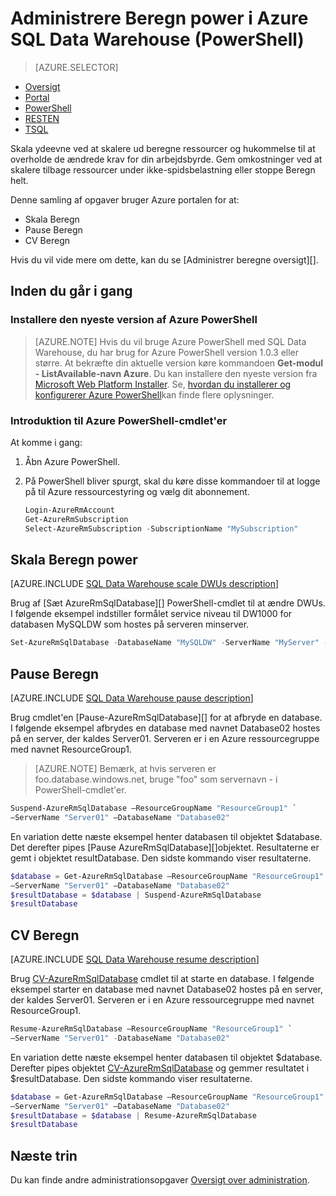 <properties
   pageTitle="Administrere Beregn power i Azure SQL Data Warehouse (PowerShell) | Microsoft Azure"
   description="PowerShell opgaver til at administrere beregne power. Skala beregne ressourcer ved at justere DWUs. Eller pause og CV beregne ressourcer for at gemme omkostninger."
   services="sql-data-warehouse"
   documentationCenter="NA"
   authors="barbkess"
   manager="barbkess"
   editor=""/>

<tags
   ms.service="sql-data-warehouse"
   ms.devlang="NA"
   ms.topic="article"
   ms.tgt_pltfrm="NA"
   ms.workload="data-services"
   ms.date="06/13/2016"
   ms.author="barbkess;sonyama"/>

# <a name="manage-compute-power-in-azure-sql-data-warehouse-powershell"></a>Administrere Beregn power i Azure SQL Data Warehouse (PowerShell)

> [AZURE.SELECTOR]
- [Oversigt](sql-data-warehouse-manage-compute-overview.md)
- [Portal](sql-data-warehouse-manage-compute-portal.md)
- [PowerShell](sql-data-warehouse-manage-compute-powershell.md)
- [RESTEN](sql-data-warehouse-manage-compute-rest-api.md)
- [TSQL](sql-data-warehouse-manage-compute-tsql.md)


Skala ydeevne ved at skalere ud beregne ressourcer og hukommelse til at overholde de ændrede krav for din arbejdsbyrde. Gem omkostninger ved at skalere tilbage ressourcer under ikke-spidsbelastning eller stoppe Beregn helt. 

Denne samling af opgaver bruger Azure portalen for at:

- Skala Beregn
- Pause Beregn
- CV Beregn

Hvis du vil vide mere om dette, kan du se [Administrer beregne oversigt][].


## <a name="before-you-begin"></a>Inden du går i gang

### <a name="install-the-latest-version-of-azure-powershell"></a>Installere den nyeste version af Azure PowerShell

> [AZURE.NOTE]  Hvis du vil bruge Azure PowerShell med SQL Data Warehouse, du har brug for Azure PowerShell version 1.0.3 eller større.  At bekræfte din aktuelle version køre kommandoen **Get-modul - ListAvailable-navn Azure**. Du kan installere den nyeste version fra [Microsoft Web Platform Installer][].  Se, [hvordan du installerer og konfigurerer Azure PowerShell][]kan finde flere oplysninger.

### <a name="get-started-with-azure-powershell-cmdlets"></a>Introduktion til Azure PowerShell-cmdlet'er

At komme i gang:

1. Åbn Azure PowerShell. 
2. På PowerShell bliver spurgt, skal du køre disse kommandoer til at logge på til Azure ressourcestyring og vælg dit abonnement.

    ```PowerShell
    Login-AzureRmAccount
    Get-AzureRmSubscription
    Select-AzureRmSubscription -SubscriptionName "MySubscription"
    ```

<a name="scale-performance-bk"></a>
<a name="scale-compute-bk"></a>

## <a name="scale-compute-power"></a>Skala Beregn power

[AZURE.INCLUDE [SQL Data Warehouse scale DWUs description](../../includes/sql-data-warehouse-scale-dwus-description.md)]

Brug af [Sæt AzureRmSqlDatabase][] PowerShell-cmdlet til at ændre DWUs. I følgende eksempel indstiller formålet service niveau til DW1000 for databasen MySQLDW som hostes på serveren minserver. 

```Powershell
Set-AzureRmSqlDatabase -DatabaseName "MySQLDW" -ServerName "MyServer" -RequestedServiceObjectiveName "DW1000"
```

<a name="pause-compute-bk"></a>

## <a name="pause-compute"></a>Pause Beregn

[AZURE.INCLUDE [SQL Data Warehouse pause description](../../includes/sql-data-warehouse-pause-description.md)]

Brug cmdlet'en [Pause-AzureRmSqlDatabase][] for at afbryde en database. I følgende eksempel afbrydes en database med navnet Database02 hostes på en server, der kaldes Server01. Serveren er i en Azure ressourcegruppe med navnet ResourceGroup1. 

> [AZURE.NOTE] Bemærk, at hvis serveren er foo.database.windows.net, bruge "foo" som servernavn - i PowerShell-cmdlet'er.

```Powershell
Suspend-AzureRmSqlDatabase –ResourceGroupName "ResourceGroup1" `
–ServerName "Server01" –DatabaseName "Database02"
```
En variation dette næste eksempel henter databasen til objektet $database. Det derefter pipes [Pause AzureRmSqlDatabase][]objektet. Resultaterne er gemt i objektet resultDatabase. Den sidste kommando viser resultaterne.

```Powershell
$database = Get-AzureRmSqlDatabase –ResourceGroupName "ResourceGroup1" `
–ServerName "Server01" –DatabaseName "Database02"
$resultDatabase = $database | Suspend-AzureRmSqlDatabase
$resultDatabase
```

<a name="resume-compute-bk"></a>

## <a name="resume-compute"></a>CV Beregn

[AZURE.INCLUDE [SQL Data Warehouse resume description](../../includes/sql-data-warehouse-resume-description.md)]

Brug [CV-AzureRmSqlDatabase][] cmdlet til at starte en database. I følgende eksempel starter en database med navnet Database02 hostes på en server, der kaldes Server01. Serveren er i en Azure ressourcegruppe med navnet ResourceGroup1. 

```Powershell
Resume-AzureRmSqlDatabase –ResourceGroupName "ResourceGroup1" `
–ServerName "Server01" -DatabaseName "Database02"
```

En variation dette næste eksempel henter databasen til objektet $database. Derefter pipes objektet [CV-AzureRmSqlDatabase][] og gemmer resultatet i $resultDatabase. Den sidste kommando viser resultaterne.

```Powershell
$database = Get-AzureRmSqlDatabase –ResourceGroupName "ResourceGroup1" `
–ServerName "Server01" –DatabaseName "Database02"
$resultDatabase = $database | Resume-AzureRmSqlDatabase
$resultDatabase
```

<a name="next-steps-bk"></a>

## <a name="next-steps"></a>Næste trin

Du kan finde andre administrationsopgaver [Oversigt over administration][].

<!--Image references-->

<!--Article references-->
[Service capacity limits]: ./sql-data-warehouse-service-capacity-limits.md
[Oversigt over administration]: ./sql-data-warehouse-overview-manage.md
[Hvordan du installerer og konfigurerer Azure PowerShell]: ./powershell-install-configure.md
[Administrere Beregn oversigt]: ./sql-data-warehouse-manage-compute-overview.md

<!--MSDN references-->
[CV-AzureRmSqlDatabase]: https://msdn.microsoft.com/library/mt619347.aspx
[Suspender AzureRmSqlDatabase]: https://msdn.microsoft.com/library/mt619337.aspx
[Angiv AzureRmSqlDatabase]: https://msdn.microsoft.com/library/mt619433.aspx

<!--Other Web references-->
[Microsoft Web Platform Installer]: https://aka.ms/webpi-azps
[Azure portal]: http://portal.azure.com/
